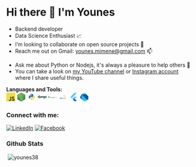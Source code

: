 # Hi there 👋 I'm Younes
- Backend developer 
- Data Science Enthusiast 📈
- I’m looking to collaborate on open source projects 👯
- Reach me out on Gmail: younes.mimene@gmail.com 📫


* Ask me about Python or Nodejs, it's always a pleasure to help others 💬 
* You can take a look on [my YouTube channel](https://www.youtube.com/c/CSYounes) or [Instagram account](https://www.instagram.com/younes_mimene/) where I share useful things.


**Languages and Tools:**  
<code><img height="24" src="https://raw.githubusercontent.com/github/explore/80688e429a7d4ef2fca1e82350fe8e3517d3494d/topics/javascript/javascript.png"></code>
<code><img height="24" src="https://raw.githubusercontent.com/github/explore/80688e429a7d4ef2fca1e82350fe8e3517d3494d/topics/nodejs/nodejs.png"></code>
<code><img height="24" src="https://raw.githubusercontent.com/github/explore/80688e429a7d4ef2fca1e82350fe8e3517d3494d/topics/python/python.png"></code>
<code><img height="24" src="https://raw.githubusercontent.com/github/explore/80688e429a7d4ef2fca1e82350fe8e3517d3494d/topics/django/django.png"></code>
<code><img height="24" src="https://raw.githubusercontent.com/github/explore/80688e429a7d4ef2fca1e82350fe8e3517d3494d/topics/mongodb/mongodb.png"></code>
<code><img height="24" src="https://raw.githubusercontent.com/github/explore/80688e429a7d4ef2fca1e82350fe8e3517d3494d/topics/mysql/mysql.png"></code>
<code><img height="24" src="https://raw.githubusercontent.com/github/explore/80688e429a7d4ef2fca1e82350fe8e3517d3494d/topics/flutter/flutter.png"></code>
<code><img height="24" src="https://raw.githubusercontent.com/github/explore/80688e429a7d4ef2fca1e82350fe8e3517d3494d/topics/dart/dart.png"></code>


<h3 align="left">Connect with me:</h3>
<a href="https://www.linkedin.com/in/younes-mimene" target="_blank"><img src="https://img.shields.io/badge/LinkedIn-%230077B5.svg?&style=flat-square&logo=linkedin&logoColor=white" alt="LinkedIn"></a>
<a href="https://www.facebook.com/Palestinian.kun/" target="_blank"><img src="https://img.shields.io/badge/Facebook-%232D88FF.svg?&style=flat-square&logo=facebook&logoColor=white" alt="Facebook"></a>

### Github Stats
<p>&nbsp;<img align="center" src="https://github-readme-stats.vercel.app/api?username=younes38&show_icons=true&locale=en" alt="younes38" /></p>
